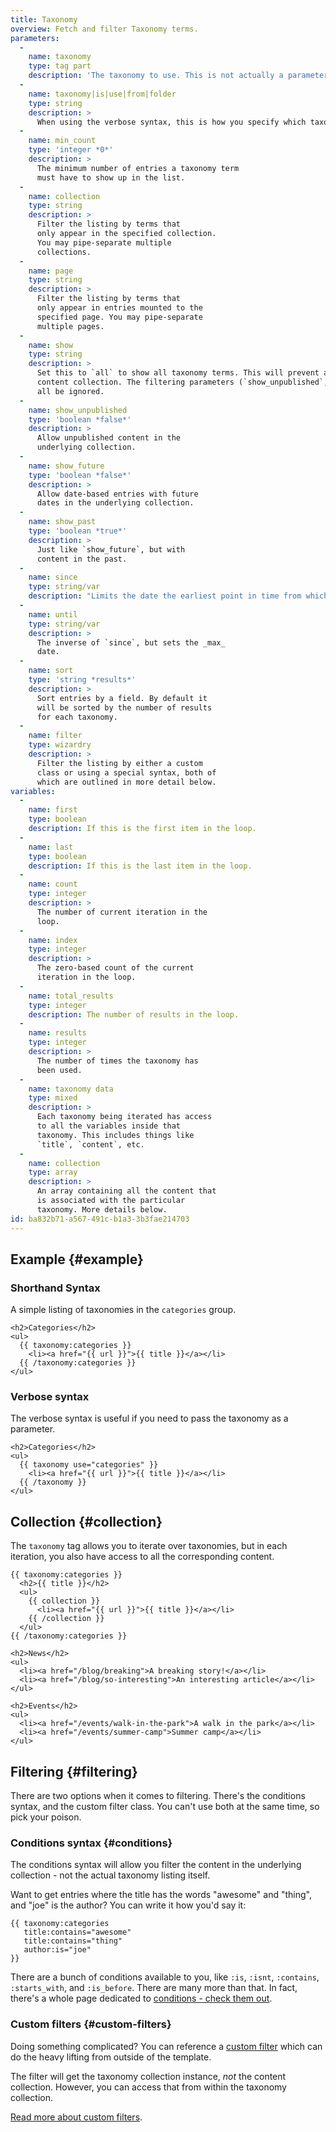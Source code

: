 ```yaml
---
title: Taxonomy
overview: Fetch and filter Taxonomy terms.
parameters:
  -
    name: taxonomy
    type: tag part
    description: 'The taxonomy to use. This is not actually a parameter, but part of the tag itself. For example, `{{ taxonomy:categories }}`'
  -
    name: taxonomy|is|use|from|folder
    type: string
    description: >
      When using the verbose syntax, this is how you specify which taxonomy to use.
  -
    name: min_count
    type: 'integer *0*'
    description: >
      The minimum number of entries a taxonomy term
      must have to show up in the list.
  -
    name: collection
    type: string
    description: >
      Filter the listing by terms that
      only appear in the specified collection.
      You may pipe-separate multiple
      collections.
  -
    name: page
    type: string
    description: >
      Filter the listing by terms that
      only appear in entries mounted to the
      specified page. You may pipe-separate
      multiple pages.
  -
    name: show
    type: string
    description: >
      Set this to `all` to show all taxonomy terms. This will prevent any filtering of the underlying
      content collection. The filtering parameters (`show_unpublished`, `show_future`, etc) will
      all be ignored.
  -
    name: show_unpublished
    type: 'boolean *false*'
    description: >
      Allow unpublished content in the
      underlying collection.
  -
    name: show_future
    type: 'boolean *false*'
    description: >
      Allow date-based entries with future
      dates in the underlying collection.
  -
    name: show_past
    type: 'boolean *true*'
    description: >
      Just like `show_future`, but with
      content in the past.
  -
    name: since
    type: string/var
    description: "Limits the date the earliest point in time from which date-based entries should be fetched. You can use plain English (PHP's `strtotime` method will interprit. eg. `last sunday`, `january 15th, 2013`, `yesterday`) or the name any date variable."
  -
    name: until
    type: string/var
    description: >
      The inverse of `since`, but sets the _max_
      date.
  -
    name: sort
    type: 'string *results*'
    description: >
      Sort entries by a field. By default it
      will be sorted by the number of results
      for each taxonomy.
  -
    name: filter
    type: wizardry
    description: >
      Filter the listing by either a custom
      class or using a special syntax, both of
      which are outlined in more detail below.
variables:
  -
    name: first
    type: boolean
    description: If this is the first item in the loop.
  -
    name: last
    type: boolean
    description: If this is the last item in the loop.
  -
    name: count
    type: integer
    description: >
      The number of current iteration in the
      loop.
  -
    name: index
    type: integer
    description: >
      The zero-based count of the current
      iteration in the loop.
  -
    name: total_results
    type: integer
    description: The number of results in the loop.
  -
    name: results
    type: integer
    description: >
      The number of times the taxonomy has
      been used.
  -
    name: taxonomy data
    type: mixed
    description: >
      Each taxonomy being iterated has access
      to all the variables inside that
      taxonomy. This includes things like
      `title`, `content`, etc.
  -
    name: collection
    type: array
    description: >
      An array containing all the content that
      is associated with the particular
      taxonomy. More details below.
id: ba832b71-a567-491c-b1a3-3b3fae214703
---
```

## Example {#example}

### Shorthand Syntax

A simple listing of taxonomies in the `categories` group.

```
<h2>Categories</h2>
<ul>
  {{ taxonomy:categories }}
    <li><a href="{{ url }}">{{ title }}</a></li>
  {{ /taxonomy:categories }}
</ul>
```

### Verbose syntax

The verbose syntax is useful if you need to pass the taxonomy as a parameter.

```
<h2>Categories</h2>
<ul>
  {{ taxonomy use="categories" }}
    <li><a href="{{ url }}">{{ title }}</a></li>
  {{ /taxonomy }}
</ul>
```

## Collection {#collection}

The `taxonomy` tag allows you to iterate over taxonomies, but in each iteration, you also have access to all the corresponding content.

```
{{ taxonomy:categories }}
  <h2>{{ title }}</h2>
  <ul>
    {{ collection }}
      <li><a href="{{ url }}">{{ title }}</a></li>
    {{ /collection }}
  </ul>
{{ /taxonomy:categories }}
```

``` .language-output
<h2>News</h2>
<ul>
  <li><a href="/blog/breaking">A breaking story!</a></li>
  <li><a href="/blog/so-interesting">An interesting article</a></li>
</ul>

<h2>Events</h2>
<ul>
  <li><a href="/events/walk-in-the-park">A walk in the park</a></li>
  <li><a href="/events/summer-camp">Summer camp</a></li>
</ul>
```

## Filtering {#filtering}

There are two options when it comes to filtering. There's the conditions syntax, and the custom filter class. You can't use both at the same time, so pick your poison.

### Conditions syntax {#conditions}

The conditions syntax will allow you filter the content in the underlying collection - not the actual taxonomy listing itself.

Want to get entries where the title has the words "awesome" and "thing", and "joe" is the author? You can write it how you'd say it:

```
{{ taxonomy:categories
   title:contains="awesome"
   title:contains="thing"
   author:is="joe"
}}
```

There are a bunch of conditions available to you, like `:is`, `:isnt`, `:contains`, `:starts_with`, and `:is_before`. There are many more than that. In fact, there's a whole page dedicated to [conditions - check them out][conditions].


### Custom filters {#custom-filters}

Doing something complicated? You can reference a [custom filter][custom_filters] which can do the heavy lifting from outside of the template.

The filter will get the taxonomy collection instance, _not_ the content collection. However, you can access that from within the taxonomy collection.

[Read more about custom filters][custom_filters].



[conditions]: /reference/conditions
[custom_filters]: /addons/filters
